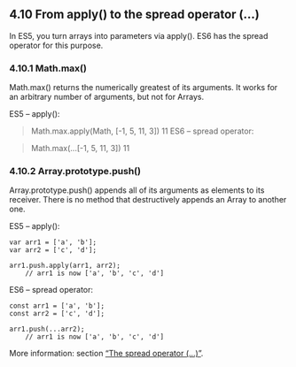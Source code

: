 <h2>4.10 From apply() to the spread operator (...)</h2>

In ES5, you turn arrays into parameters via apply(). ES6 has the spread operator for this purpose.

<h3>4.10.1 Math.max()</h3>

Math.max() returns the numerically greatest of its arguments. It works for an arbitrary number of arguments, but not for Arrays.

ES5 – apply():

> Math.max.apply(Math, [-1, 5, 11, 3])
11
ES6 – spread operator:

> Math.max(...[-1, 5, 11, 3])
11

<h3>4.10.2 Array.prototype.push()</h3>

Array.prototype.push() appends all of its arguments as elements to its receiver. There is no method that destructively appends an Array to another one.

ES5 – apply():
```
var arr1 = ['a', 'b'];
var arr2 = ['c', 'd'];

arr1.push.apply(arr1, arr2);
    // arr1 is now ['a', 'b', 'c', 'd']
```

ES6 – spread operator:
```
const arr1 = ['a', 'b'];
const arr2 = ['c', 'd'];

arr1.push(...arr2);
    // arr1 is now ['a', 'b', 'c', 'd']
```

More information: section [“The spread operator (...)”](http://exploringjs.com/es6/ch_parameter-handling.html#sec_spread-operator).